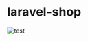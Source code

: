 # laravel-shop

![test](https://github.com/jskrd/laravel-shop/workflows/test/badge.svg?branch=master)
